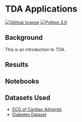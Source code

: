 
# TDA Applications

[![GitHub license](https://img.shields.io/badge/license-MIT-blue.svg)](https://github.com/facebookresearch/habitat-lab/blob/main/LICENSE) [![Python 3.9](https://img.shields.io/badge/python-3.9-blue.svg)](https://www.python.org/downloads/release/python-390/)

## Background

This is an introduction to TDA.


## Results



## Notebooks


## Datasets Used
- [ECG of Cardiac Ailments](https://www.kaggle.com/datasets/akki2703/ecg-of-cardiac-ailments-dataset)
- [Diabetes Dataset](https://www.kaggle.com/datasets/akshaydattatraykhare/diabetes-dataset)

